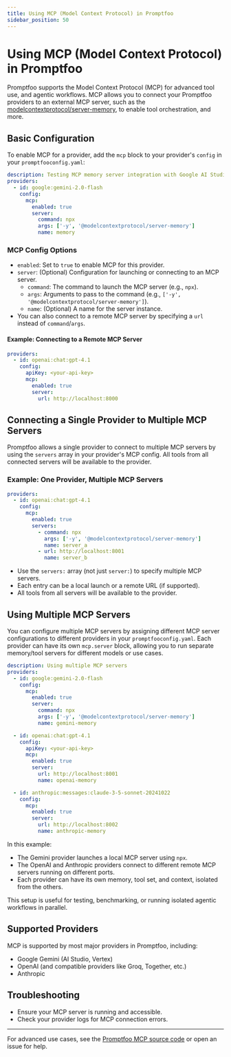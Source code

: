 ```yaml
---
title: Using MCP (Model Context Protocol) in Promptfoo
sidebar_position: 50
---
```


# Using MCP (Model Context Protocol) in Promptfoo

Promptfoo supports the Model Context Protocol (MCP) for advanced tool use, and agentic workflows. MCP allows you to connect your Promptfoo providers to an external MCP server, such as the [modelcontextprotocol/server-memory](https://github.com/modelcontextprotocol/server-memory), to enable tool orchestration, and more.

## Basic Configuration

To enable MCP for a provider, add the `mcp` block to your provider's `config` in your `promptfooconfig.yaml`:

```yaml title="promptfooconfig.yaml"
description: Testing MCP memory server integration with Google AI Studio
providers:
  - id: google:gemini-2.0-flash
    config:
      mcp:
        enabled: true
        server:
          command: npx
          args: ['-y', '@modelcontextprotocol/server-memory']
          name: memory
```

### MCP Config Options

- `enabled`: Set to `true` to enable MCP for this provider.
- `server`: (Optional) Configuration for launching or connecting to an MCP server.
  - `command`: The command to launch the MCP server (e.g., `npx`).
  - `args`: Arguments to pass to the command (e.g., `['-y', '@modelcontextprotocol/server-memory']`).
  - `name`: (Optional) A name for the server instance.
- You can also connect to a remote MCP server by specifying a `url` instead of `command`/`args`.

#### Example: Connecting to a Remote MCP Server

```yaml
providers:
  - id: openai:chat:gpt-4.1
    config:
      apiKey: <your-api-key>
      mcp:
        enabled: true
        server:
          url: http://localhost:8000
```

## Connecting a Single Provider to Multiple MCP Servers

Promptfoo allows a single provider to connect to multiple MCP servers by using the `servers` array in your provider's MCP config. All tools from all connected servers will be available to the provider.

### Example: One Provider, Multiple MCP Servers

```yaml title="promptfooconfig.yaml"
providers:
  - id: openai:chat:gpt-4.1
    config:
      mcp:
        enabled: true
        servers:
          - command: npx
            args: ['-y', '@modelcontextprotocol/server-memory']
            name: server_a
          - url: http://localhost:8001
            name: server_b
```

- Use the `servers:` array (not just `server:`) to specify multiple MCP servers.
- Each entry can be a local launch or a remote URL (if supported).
- All tools from all servers will be available to the provider.

## Using Multiple MCP Servers

You can configure multiple MCP servers by assigning different MCP server configurations to different providers in your `promptfooconfig.yaml`. Each provider can have its own `mcp.server` block, allowing you to run separate memory/tool servers for different models or use cases.

```yaml title="promptfooconfig.yaml"
description: Using multiple MCP servers
providers:
  - id: google:gemini-2.0-flash
    config:
      mcp:
        enabled: true
        server:
          command: npx
          args: ['-y', '@modelcontextprotocol/server-memory']
          name: gemini-memory

  - id: openai:chat:gpt-4.1
    config:
      apiKey: <your-api-key>
      mcp:
        enabled: true
        server:
          url: http://localhost:8001
          name: openai-memory

  - id: anthropic:messages:claude-3-5-sonnet-20241022
    config:
      mcp:
        enabled: true
        server:
          url: http://localhost:8002
          name: anthropic-memory
```

In this example:

- The Gemini provider launches a local MCP server using `npx`.
- The OpenAI and Anthropic providers connect to different remote MCP servers running on different ports.
- Each provider can have its own memory, tool set, and context, isolated from the others.

This setup is useful for testing, benchmarking, or running isolated agentic workflows in parallel.

## Supported Providers

MCP is supported by most major providers in Promptfoo, including:

- Google Gemini (AI Studio, Vertex)
- OpenAI (and compatible providers like Groq, Together, etc.)
- Anthropic

## Troubleshooting

- Ensure your MCP server is running and accessible.
- Check your provider logs for MCP connection errors.

---

For advanced use cases, see the [Promptfoo MCP source code](https://github.com/promptfoo/promptfoo) or open an issue for help.
